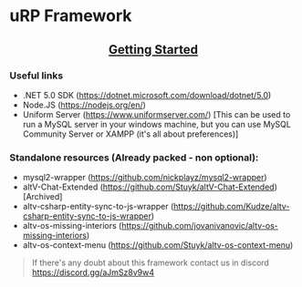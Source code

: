 # uRP Framework

<a href="https://underground-roleplay.github.io/framework/"><h2 align="center">Getting Started</h2></a>

### Useful links

- .NET 5.0 SDK (https://dotnet.microsoft.com/download/dotnet/5.0)
- Node.JS (https://nodejs.org/en/)
- Uniform Server (https://www.uniformserver.com/) [This can be used to run a MySQL server in your windows machine, but you can use MySQL Community Server or XAMPP (it's all about preferences)]

### Standalone resources (Already packed - non optional):

- mysql2-wrapper (https://github.com/nickplayz/mysql2-wrapper)
- altV-Chat-Extended (https://github.com/Stuyk/altV-Chat-Extended) [Archived]
- altv-csharp-entity-sync-to-js-wrapper (https://github.com/Kudze/altv-csharp-entity-sync-to-js-wrapper)
- altv-os-missing-interiors (https://github.com/jovanivanovic/altv-os-missing-interiors)
- altv-os-context-menu (https://github.com/Stuyk/altv-os-context-menu)

> If there's any doubt about this framework contact us in discord https://discord.gg/aJmSz8v9w4
